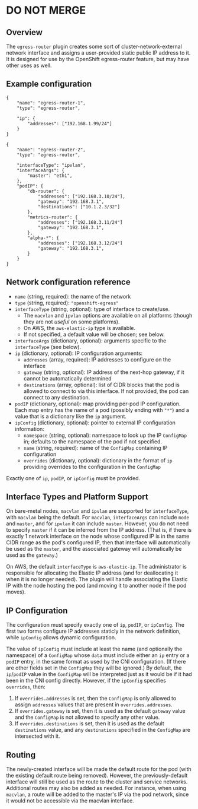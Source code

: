 # DO NOT MERGE

## Overview

The `egress-router` plugin creates some sort of
cluster-network-external network interface and assigns a user-provided
static public IP address to it. It is designed for use by the
OpenShift egress-router feature, but may have other uses as well.

## Example configuration

```
{
	"name": "egress-router-1",
	"type": "egress-router",

	"ip": {
		"addresses": ["192.168.1.99/24"]
	}
}

{
	"name": "egress-router-2",
	"type": "egress-router",

	"interfaceType": "ipvlan",
	"interfaceArgs": {
		"master": "eth1",
	},
	"podIP": {
		"db-router": {
			"addresses": ["192.168.3.10/24"],
			"gateway": "192.168.3.1",
			"destinations": ["10.1.2.3/32"]
		},
		"metrics-router": {
			"addresses": ["192.168.3.11/24"]
			"gateway": "192.168.3.1",
		},
		"alpha-*": {
			"addresses": ["192.168.3.12/24"]
			"gateway": "192.168.3.1",
		}
	}
}
```

## Network configuration reference

* `name` (string, required): the name of the network
* `type` (string, required): `"openshift-egress"`
* `interfaceType` (string, optional): type of interface to create/use.
  * The `macvlan` and `ipvlan` options are available on all platforms (though they are not *useful* on some platforms).
  * On AWS, the `aws-elastic-ip` type is available.
  * If not specified, a default value will be chosen; see below.
* `interfaceArgs` (dictionary, optional): arguments specific to the `interfaceType` (see below).
* `ip` (dictionary, optional): IP configuration arguments:
  * `addresses` (array, required): IP addresses to configure on the interface
  * `gateway` (string, optional): IP address of the next-hop gateway, if it cannot be automatically determined
  * `destinations` (array, optional): list of CIDR blocks that the pod is allowed to connect to via this interface. If not provided, the pod can connect to any destination.
* `podIP` (dictionary, optional): map providing per-pod IP configuration. Each map entry has the name of a pod (possibly ending with `"*"`) and a value that is a dictionary like the `ip` argument.
* `ipConfig` (dictionary, optional): pointer to external IP configuration information:
  * `namespace` (string, optional): namespace to look up the IP `ConfigMap` in; defaults to the namespace of the pod if not specified.
  * `name` (string, required): name of the `ConfigMap` containing IP configuration
  * `overrides` (dictionary, optional): dictionary in the format of `ip` providing overrides to the configuration in the `ConfigMap`

Exactly one of `ip`, `podIP`, or `ipConfig` must be provided.

## Interface Types and Platform Support

On bare-metal nodes, `macvlan` and `ipvlan` are supported for `interfaceType`, with `macvlan` being the default. For `macvlan`, `interfaceArgs` can include `mode` and `master`, and for `ipvlan` it can include `master`. However, you do not need to specify `master` if it can be inferred from the IP address. (That is, if there is exactly 1 network interface on the node whose configured IP is in the same CIDR range as the pod's configured IP, then that interface will automatically be used as the `master`, and the associated gateway will automatically be used as the `gateway`.)

On AWS, the default `interfaceType` is `aws-elastic-ip`. The administrator is responsible for allocating the Elastic IP address (and for deallocating it when it is no longer needed). The plugin will handle associating the Elastic IP with the node hosting the pod (and moving it to another node if the pod moves).

## IP Configuration

The configuration must specify exactly one of `ip`, `podIP`, or `ipConfig`. The first two forms configure IP addresses staticly in the network definition, while `ipConfig` allows dynamic configuration.

The value of `ipConfig` must include at least the name (and optionally the namespace) of a `ConfigMap` whose `data` must include either an `ip` entry or a `podIP` entry, in the same format as used by the CNI configuration. (If there are other fields set in the `ConfigMap` they will be ignored.) By default, the `ip`/`podIP` value in the `ConfigMap` will be interpreted just as it would be if it had been in the CNI config directly. However, if the `ipConfig` specifies `overrides`, then:

  1. If `overrides.addresses` is set, then the `ConfigMap` is only allowed to assign `addresses` values that are present in `overrides.addresses`.
  2. If `overrides.gateway` is set, then it is used as the default `gateway` value and the `ConfigMap` is not allowed to specify any other value.
  3. If `overrides.destinations` is set, then it is used as the default `destinations` value, and any `destinations` specified in the `ConfigMap` are intersected with it.

## Routing

The newly-created interface will be made the default route for the pod (with the existing default route being removed). However, the previously-default interface will still be used as the route to the cluster and service networks. Additional routes may also be added as needed. For instance, when using `macvlan`, a route will be added to the master's IP via the pod network, since it would not be accessible via the macvlan interface.
